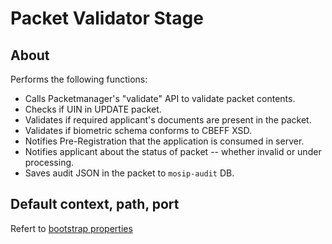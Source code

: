 # Packet Validator Stage

## About
Performs the following functions:
* Calls Packetmanager's "validate" API to validate packet contents.
* Checks if UIN in UPDATE packet.
* Validates if required applicant's documents are present in the packet.
* Validates if biometric schema conforms to CBEFF XSD.  
* Notifies Pre-Registration that the application is consumed in server. 
* Notifies applicant about the status of packet -- whether invalid or under processing.
* Saves audit JSON in the packet to `mosip-audit` DB.

## Default context, path, port
Refert to [bootstrap properties](src/main/resources/bootstrap.properties)
